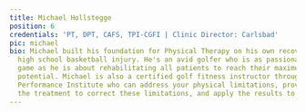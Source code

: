 ```yaml
---
title: Michael Hollstegge
position: 6
credentials: 'PT, DPT, CAFS, TPI-CGFI | Clinic Director: Carlsbad'
pic: michael
bio: Michael built his foundation for Physical Therapy on his own recovery from a
  high school basketball injury. He's an avid golfer who is as passionate about the
  game as he is about rehabilitating all patients to reach their maximum movement
  potential. Michael is also a certified golf fitness instructor through the Titleist
  Performance Institute who can address your physical limitations, provide you with
  the treatment to correct these limitations, and apply the results to your game.
---
```


